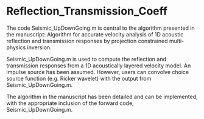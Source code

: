 # Reflection_Transmission_Coeff
The code Seismic_UpDownGoing.m is central to the algorithm presented in the manuscript: Algorithm for accurate velocity analysis of 1D acoustic reflection and transmission responses by projection constrained multi-physics inversion.

Seismic_UpDownGoing.m is used to compute the reflection and transmission responses from a 1D acoustically layered velocity model.
An impulse source has been assumed. However, users can convolve choice source function (e.g. Ricker wavelet) with the output from Seismic_UpDownGoing.m.

The algorithm in the manuscript has been detailed and can be implemented, with the appropriate inclusion of the forward code, Seismic_UpDownGoing.m.
